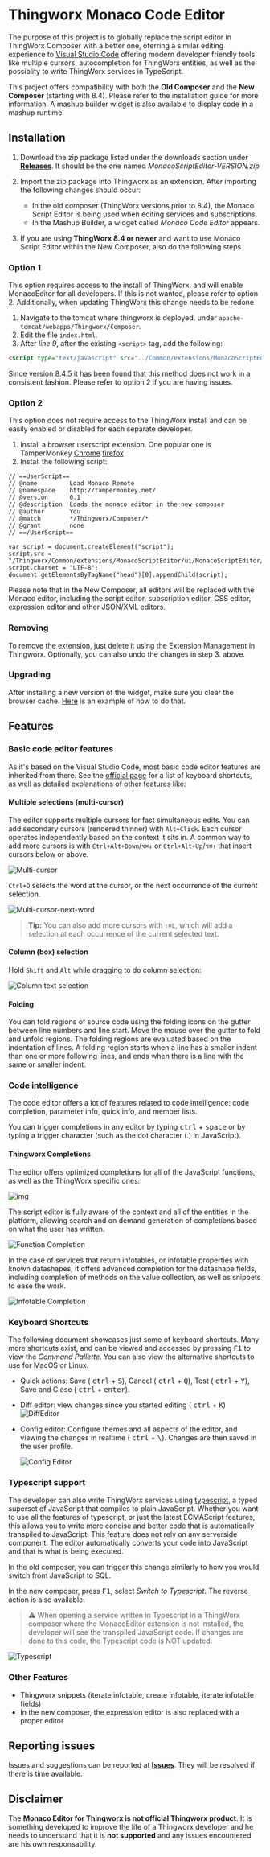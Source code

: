 # Thingworx Monaco Code Editor

The purpose of this project is to globally replace the script editor in ThingWorx Composer with a better one, oferring a similar editing experience to [Visual Studio Code](https://code.visualstudio.com/) offering modern developer friendly tools like multiple cursors, autocompletion for ThingWorx entities, as well as the possiblity to write ThingWorx services in TypeScript.

This project offers compatibility with both the **Old Composer** and the **New Composer** (starting with 8.4). Please refer to the installation guide for more information. A mashup builder widget is also available to display code in a mashup runtime.

## Installation


1. Download the zip package listed under the downloads section under [**Releases**](https://github.com/ptc-iot-sharing/MonacoEditorTWX/releases). It should be the one named _MonacoScriptEditor-VERSION.zip_

2. Import the zip package into Thingworx as an extension. After importing the following changes should occur:

   * In the old composer (ThingWorx versions prior to 8.4), the Monaco Script Editor is being used when editing services and subscriptions.
   * In the Mashup Builder, a widget called _Monaco Code Editor_ appears.

3. If you are using **ThingWorx 8.4 or newer** and want to use Monaco Script Editor within the New Composer, also do the following steps.

### Option 1

This option requires access to the install of ThingWorx, and will enable MonacoEditor for all developers. If this is not wanted, please refer to option 2. Additionally, when updating ThingWorx this change needs to be redone

   1. Navigate to the tomcat where thingworx is deployed, under `apache-tomcat/webapps/Thingworx/Composer`. 
   2. Edit the file `index.html`.
   3. After _line 9_, after the existing `<script>` tag, add the following: 

   ```html
   <script type="text/javascript" src="../Common/extensions/MonacoScriptEditor/ui/MonacoScriptEditor/newComposer.bundle.js" charset="UTF-8"></script>
   ```
Since version 8.4.5 it has been found that this method does not work in a consistent fashion. Please refer to option 2 if you are having issues.
   
### Option 2

This option does not require access to the ThingWorx install and can be easily enabled or disabled for each separate developer.

  1. Install a browser userscript extension. One popular one is TamperMonkey [Chrome](https://chrome.google.com/webstore/detail/tampermonkey/dhdgffkkebhmkfjojejmpbldmpobfkfo) [firefox](https://addons.mozilla.org/ro/firefox/addon/tampermonkey/)
  2. Install the following script:
  ```
  // ==UserScript==
  // @name         Load Monaco Remote
  // @namespace    http://tampermonkey.net/
  // @version      0.1
  // @description  Loads the monaco editor in the new composer
  // @author       You
  // @match        */Thingworx/Composer/*
  // @grant        none
  // ==/UserScript==

  var script = document.createElement("script");
  script.src = "/Thingworx/Common/extensions/MonacoScriptEditor/ui/MonacoScriptEditor/newComposer.bundle.js";
  script.charset = "UTF-8";
  document.getElementsByTagName("head")[0].appendChild(script);
  ```
  Please note that in the New Composer, all editors will be replaced with the Monaco editor, including the script editor, subscription editor, CSS editor, expression editor and other JSON/XML editors.

### Removing

To remove the extension, just delete it using the Extension Management in Thingworx. Optionally, you can also undo the changes in step 3. above.

### Upgrading

After installing a new version of the widget, make sure you clear the browser cache. [Here](https://en.wikipedia.org/wiki/Wikipedia:Bypass_your_cache#Cache_clearing_and_disabling) is an example of how to do that.

## Features
### Basic code editor features

As it's based on the Visual Studio Code, most basic code editor features are inherited from there. See the [official page](https://code.visualstudio.com/docs/editor/codebasics) for a list of keyboard shortcuts, as well as detailed explanations of other features like:
#### Multiple selections (multi-cursor)

The editor supports multiple cursors for fast simultaneous edits. You can add secondary cursors (rendered thinner) with `Alt+Click`. Each cursor operates independently based on the context it sits in. A common way to add more cursors is with `Ctrl+Alt+Down`/`⌥⌘↓` or `Ctrl+Alt+Up`/`⌥⌘↑` that insert cursors below or above.

![Multi-cursor](https://code.visualstudio.com/assets/docs/editor/codebasics/multicursor.gif)

`Ctrl+D` selects the word at the cursor, or the next occurrence of the current selection.

![Multi-cursor-next-word](https://code.visualstudio.com/assets/docs/editor/codebasics/multicursor-word.gif)

> **Tip:** You can also add more cursors with `⇧⌘L`, which will add a selection at each occurrence of the current selected text.
#### Column (box) selection

Hold `Shift` and `Alt` while dragging to do column selection:

![Column text selection](https://code.visualstudio.com/assets/docs/editor/codebasics/column-select.gif)
#### Folding

You can fold regions of source code using the folding icons on the gutter between line numbers and line start. Move the mouse over the gutter to fold and unfold regions. The folding regions are evaluated based on the indentation of lines. A folding region starts when a line has a smaller indent than one or more following lines, and ends when there is a line with the same or smaller indent.

### Code intelligence

The code editor offers a lot of features related to code intelligence: code completion, parameter info, quick info, and member lists. 

You can trigger completions in any editor by typing <kbd>ctrl</kbd> + <kbd>space</kbd> or by typing a trigger character (such as the dot character (.) in JavaScript).

#### Thingworx Completions

The editor offers optimized completions for all of the JavaScript functions, as well as the ThingWorx specific ones:

![img](https://i.imgur.com/59jpwpZ.gif)

The script editor is fully aware of the context and all of the entities in the platform, allowing search and on demand generation of completions based on what the user has written.

![Function Completion](https://i.imgur.com/oU0m2pc.gif)

In the case of services that return infotables, or infotable properties with known datashapes, it offers advanced completion for the datashape fields, including completion of methods on the value collection, as well as snippets to ease the work.

![Infotable Completion](https://i.imgur.com/TJfJ5sx.gif)


### Keyboard Shortcuts

The following document showcases just some of keyboard shortcuts. Many more shortcuts exist, and can be viewed and accessed by pressing <kbd>F1</kbd> to view the *Command Pallette*. You can also view the alternative shortcuts to use for MacOS or Linux.

* Quick actions: Save ( <kbd>ctrl</kbd> + <kbd>S</kbd>), Cancel ( <kbd>ctrl</kbd> + <kbd>Q</kbd>), Test ( <kbd>ctrl</kbd> + <kbd>Y</kbd>), Save and Close ( <kbd>ctrl</kbd> + <kbd>enter</kbd>).

* Diff editor: view changes since you started editing ( <kbd>ctrl</kbd> + <kbd>K</kbd>)
  ![DiffEditor](http://i.imgur.com/1DywhM7.png)

* Config editor: Configure themes and all aspects of the editor, and viewing the changes in realtime ( <kbd>ctrl</kbd> + <kbd>\\</kbd>). Changes are then saved in the user profile.

  ![Config Editor](https://i.imgur.com/sBCAPP0.png)

### Typescript support

The developer can also write ThingWorx services using [typescript](https://www.typescriptlang.org/), a typed superset of JavaScript that compiles to plain JavaScript. Whether you want to use all the features of typescript, or just the latest ECMAScript features, this allows you to write more concise and better code that is automatically transpiled to JavaScript. This feature does not rely on any serverside component. The editor automatically converts your code into JavaScript and that is what is being executed.

In the old composer, you can trigger this change similarly to how you would switch from JavaScript to SQL.

In the new composer, press <kbd>F1</kbd>, select _Switch to Typescript_. The reverse action is also available.

> :warning: When opening a service written in Typescript in a ThingWorx composer where the MonacoEditor extension is not installed, the developer will see the transpiled JavaScript code. If changes are done to this code, the Typescript code is NOT updated.

![Typescript](https://i.imgur.com/O8SmVih.gif)

### Other Features
* Thingworx snippets (iterate infotable, create infotable, iterate infotable fields)
* In the new composer, the expression editor is also replaced with a proper editor

## Reporting issues

Issues and suggestions can be reported at [**Issues**](/ptc-iot-sharing/MonacoEditorTWX/issues). They will be resolved if there is time available.

## Disclaimer

The **Monaco Editor for Thingworx is not official Thingworx product**. It is something developed to improve the life of a Thingworx developer and he needs to understand that it is **not supported** and any issues encountered are his own responsability.
